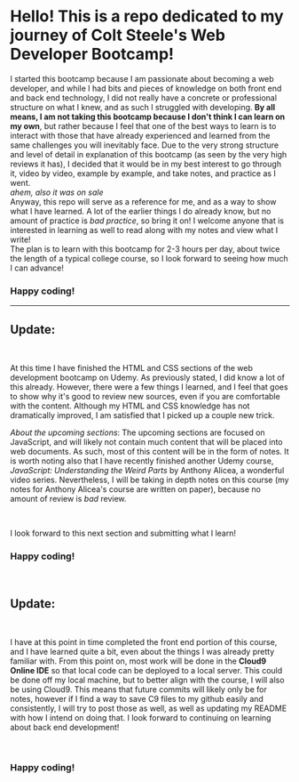 <h1>Hello! This is a repo dedicated to my journey of Colt Steele's <em?>Web Developer Bootcamp</em>!</h1>

<p>I started this bootcamp because I am passionate about becoming a web developer, and while I had bits and pieces of knowledge on both front end and back end technology, I did not really have a concrete or professional structure on what I knew, and as such I struggled with developing. <strong>By all means, I am not taking this bootcamp because I don't think I can learn on my own</strong>, but rather because I feel that one of the best ways to learn is to interact with those that have already experienced and learned from the same challenges you will inevitably face. Due to the very strong structure and level of detail in explanation of this bootcamp (as seen by the very high reviews it has), I decided that it would be in my best interest to go through it, video by video, example by example, and take notes, and practice as I went. 
<br>
<em>ahem, also it was on sale</em>
<br>
Anyway, this repo will serve as a reference for me, and as a way to show what I have learned. A lot of the earlier things I do already know, but no amount of practice is <em>bad practice</em>, so bring it on! I welcome anyone that is interested in learning as well to read along with my notes and view what I write!
<br>
The plan is to learn with this bootcamp for 2-3 hours per day, about twice the length of a typical college course, so I look forward to seeing how much I can advance!</p>

<h3>Happy coding!</h3>

<hr>
<h2><strong>Update:</strong></h2>
<br>
<p>At this time I have finished the HTML and CSS sections of the web development bootcamp on Udemy. As previously stated, I did know a lot of this already. However, there were a few things I learned, and I feel that goes to show why it's good to review new sources, even if you are comfortable with the content. Although my HTML and CSS knowledge has not dramatically improved, I am satisfied that I picked up a couple new trick.</p>

<p><em>About the upcoming sections</em>: The upcoming sections are focused on JavaScript, and will likely not contain much content that will be placed into web documents. As such, most of this content will be in the form of notes. It is worth noting also that I have recently finished another Udemy course, <em>JavaScript: Understanding the Weird Parts</em> by Anthony Alicea, a wonderful video series. Nevertheless, I will be taking in depth notes on this course (my notes for Anthony Alicea's course are written on paper), because no amount of review is <em>bad</em> review.</p>
<br>

<span>I look forward to this next section and submitting what I learn!</span>
<br>
<h3>Happy coding!</h3>


<br>
<h2><strong>Update:</strong></h2>
<br>

<p> I have at this point in time completed the front end portion of this course, and I have learned quite a bit, even about the things I was already pretty familiar with. From this point on, most work will be done in the <strong>Cloud9 Online IDE</strong> so that local code can be deployed to a local server. This could be done off my local machine, but to better align with the course, I will also be using Cloud9. This means that future commits will likely only be for notes, however if I find a way to save C9 files to my github easily and consistently, I will try to post those as well, as well as updating my README with how I intend on doing that. I look forward to continuing on learning about back end development!<p/>

<br>
<h3>Happy coding!</h3>